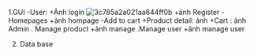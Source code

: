 1.GUI
-User: 
+Ảnh login
![3c785a2a021aa644ff0b](https://github.com/user-attachments/assets/c412e0e1-4d06-4bda-9fa4-18d7ed17f9ac)
+ảnh Register
-Homepages
+ảnh hompage
-Add to cart
+Product detail: ảnh
+Cart : ảnh
Admin 
. Manage product
 +ảnh manage
.Manage user
  +ảnh manage user

2. Data base
